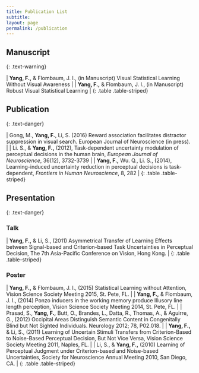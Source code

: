 ```yaml
---
title: Publication List
subtitle: 
layout: page
permalink: /publication
---
```


## Manuscript
{: .text-warning}

| **Yang, F.,** & Flombaum, J. I., (in Manuscript) Visual Statistical Learning Without Visual Awareness |
| **Yang, F.,** & Flombaum, J. I., (in Manuscript) Robust Visual Statistical Learning |
{: .table .table-striped}

## Publication
{: .text-danger}

| Gong, M., **Yang, F.**, Li, S. (2016) Reward association facilitates distractor suppression in visual search. European Journal of Neuroscience (in press). |
| Li. S., & **Yang, F.,** (2012), Task‐dependent uncertainty modulation of perceptual decisions in the human brain, _European Journal of Neuroscience_, 36(12), 3732-3739 |
| **Yang, F.,** Wu. Q., Li. S., (2014), Learning-induced uncertainty reduction in perceptual decisions is task-dependent, _Frontiers in Human Neuroscience_, 8, 282 |
{: .table .table-striped}

## Presentation
{: .text-danger}

### Talk

| **Yang, F.,** & Li, S., (2011) Asymmetrical Transfer of Learning Effects between Signal-based and Criterion-based Task Uncertainties in Perceptual Decision, The 7th Asia-Pacific Conference on Vision, Hong Kong. |
{: .table .table-striped}

### Poster

| **Yang, F.,** & Flombaum, J. I., (2015) Statistical Learning without Attention, Vision Science Society Meeting 2015, St. Pete, FL. |
| **Yang, F.,** & Flombaum, J. I., (2014) Ponzo inducers in the working memory produce Illusory line length perception, Vision Science Society Meeting 2014, St. Pete, FL. |
| Prasad, S., **Yang, F.,** Butt, O., Brandes, L., Datta, R., Thomas, A., & Aguirre, G., (2012) Occipital Areas Distinguish Semantic Content in Congenitally Blind but Not Sighted Individuals. Neurology 2012; 78, P02.018. |
| **Yang, F.,** & Li, S., (2011) Learning of Uncertain Stimuli Transfers from Criterion-Based to Noise-Based Perceptual Decision, But Not Vice Versa, Vision Science Society Meeting 2011, Naples, FL. |
| Li, S., & **Yang, F.,** (2010) Learning of Perceptual Judgment under Criterion-based and Noise-based Uncertainties, Society for Neuroscience Annual Meeting 2010, San Diego, CA. |
{: .table .table-striped}